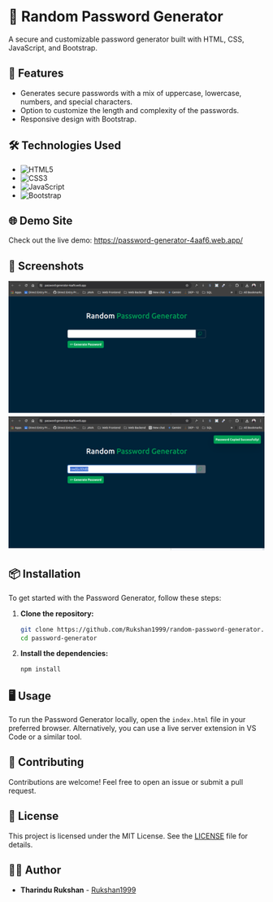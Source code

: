 # 🔑 Random Password Generator

A secure and customizable password generator built with HTML, CSS, JavaScript, and Bootstrap.

## 🚀 Features

- Generates secure passwords with a mix of uppercase, lowercase, numbers, and special characters.
- Option to customize the length and complexity of the passwords.
- Responsive design with Bootstrap.

## 🛠️ Technologies Used

- ![HTML5](https://img.shields.io/badge/HTML5-E34F26?style=flat-square&logo=html5&logoColor=white)
- ![CSS3](https://img.shields.io/badge/CSS3-1572B6?style=flat-square&logo=css3&logoColor=white)
- ![JavaScript](https://img.shields.io/badge/JavaScript-F7DF1E?style=flat-square&logo=javascript&logoColor=black)
- ![Bootstrap](https://img.shields.io/badge/Bootstrap-563D7C?style=flat-square&logo=bootstrap&logoColor=white)

## 🌐 Demo Site

Check out the live demo: https://password-generator-4aaf6.web.app/

## 📸 Screenshots

![image 1](public/images/screenshots/1.png)
![image 2](public/images/screenshots/2.png)

## 📦 Installation

To get started with the Password Generator, follow these steps:

1. **Clone the repository:**

    ```bash
    git clone https://github.com/Rukshan1999/random-password-generator.git
    cd password-generator
    ```

2. **Install the dependencies:**

    ```bash
    npm install
    ```

## 🖥️ Usage

To run the Password Generator locally, open the `index.html` file in your preferred browser. Alternatively, you can use a live server extension in VS Code or a similar tool.


## 🤝 Contributing

Contributions are welcome! Feel free to open an issue or submit a pull request.

## 📝 License

This project is licensed under the MIT License. See the [LICENSE](LICENSE.txt) file for details.

## 👨‍💻 Author

- **Tharindu Rukshan** - [Rukshan1999](https://github.com/Rukshan1999)


